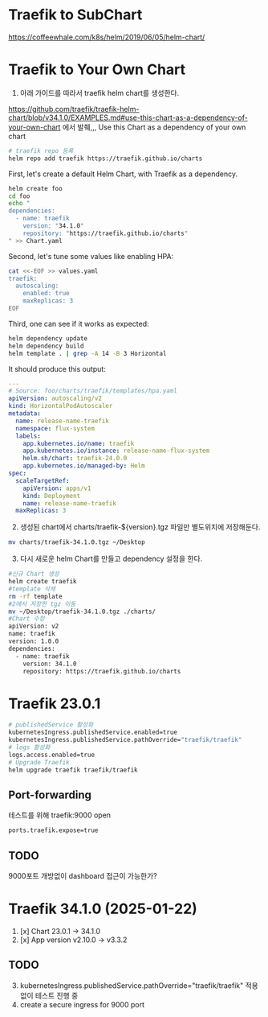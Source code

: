 # Traefik to SubChart
https://coffeewhale.com/k8s/helm/2019/06/05/helm-chart/

# Traefik to Your Own Chart
1. 아래 가이드를 따라서 traefik helm chart를 생성한다.

https://github.com/traefik/traefik-helm-chart/blob/v34.1.0/EXAMPLES.md#use-this-chart-as-a-dependency-of-your-own-chart
에서 발췌,,,
Use this Chart as a dependency of your own chart
```bash
# traefik repo 등록
helm repo add traefik https://traefik.github.io/charts
```


First, let's create a default Helm Chart, with Traefik as a dependency.
```bash
helm create foo
cd foo
echo "
dependencies:
  - name: traefik
    version: "34.1.0"
    repository: "https://traefik.github.io/charts"
" >> Chart.yaml
```

Second, let's tune some values like enabling HPA:

```bash
cat <<-EOF >> values.yaml
traefik:
  autoscaling:
    enabled: true
    maxReplicas: 3
EOF
```

Third, one can see if it works as expected:
```bash
helm dependency update
helm dependency build
helm template . | grep -A 14 -B 3 Horizontal
```

It should produce this output:

```yaml
---
# Source: foo/charts/traefik/templates/hpa.yaml
apiVersion: autoscaling/v2
kind: HorizontalPodAutoscaler
metadata:
  name: release-name-traefik
  namespace: flux-system
  labels:
    app.kubernetes.io/name: traefik
    app.kubernetes.io/instance: release-name-flux-system
    helm.sh/chart: traefik-24.0.0
    app.kubernetes.io/managed-by: Helm
spec:
  scaleTargetRef:
    apiVersion: apps/v1
    kind: Deployment
    name: release-name-traefik
  maxReplicas: 3
```

2. 생성된 chart에서 charts/traefik-${version}.tgz 파일만 별도위치에 저장해둔다.
```bash
mv charts/traefik-34.1.0.tgz ~/Desktop
```

3. 다시 새로운 helm Chart를 만들고 dependency 설정을 한다.
```bash
#신규 Chart 생성
helm create traefik
#template 삭제
rm -rf template
#2에서 저장한 tgz 이동
mv ~/Desktop/traefik-34.1.0.tgz ./charts/
#Chart 수정
apiVersion: v2
name: traefik
version: 1.0.0
dependencies:
  - name: traefik
    version: 34.1.0
    repository: https://traefik.github.io/charts
```

# Traefik 23.0.1

```bash
# publishedService 활성화
kubernetesIngress.publishedService.enabled=true
kubernetesIngress.publishedService.pathOverride="traefik/traefik"
# logs 활성화
logs.access.enabled=true
# Upgrade Traefik
helm upgrade traefik traefik/traefik
```

## Port-forwarding
테스트를 위해 traefik:9000 open
```bash
ports.traefik.expose=true
```

## TODO
9000포트 개방없이 dashboard 접근이 가능한가?

# Traefik 34.1.0 (2025-01-22)
1. [x] Chart 23.0.1 -> 34.1.0
2. [x] App version v2.10.0 -> v3.3.2

## TODO
3. kubernetesIngress.publishedService.pathOverride="traefik/traefik" 적용없이 테스트 진행 중
4. create a secure ingress for 9000 port

